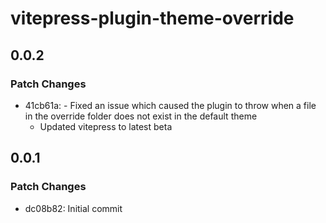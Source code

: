 # vitepress-plugin-theme-override

## 0.0.2

### Patch Changes

- 41cb61a: - Fixed an issue which caused the plugin to throw when a file in the override folder does
  not exist in the default theme
  - Updated vitepress to latest beta

## 0.0.1

### Patch Changes

- dc08b82: Initial commit
